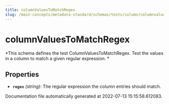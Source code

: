 ```yaml
---
title: columnValuesToMatchRegex
slug: /main-concepts/metadata-standard/schemas/tests/column/columnvaluestomatchregex
---
```


# columnValuesToMatchRegex

*This schema defines the test ColumnValuesToMatchRegex. Test the values in a column to match a given regular expression. *

## Properties

- **`regex`** *(string)*: The regular expression the column entries should match.


Documentation file automatically generated at 2022-07-13 15:15:58.612083.
